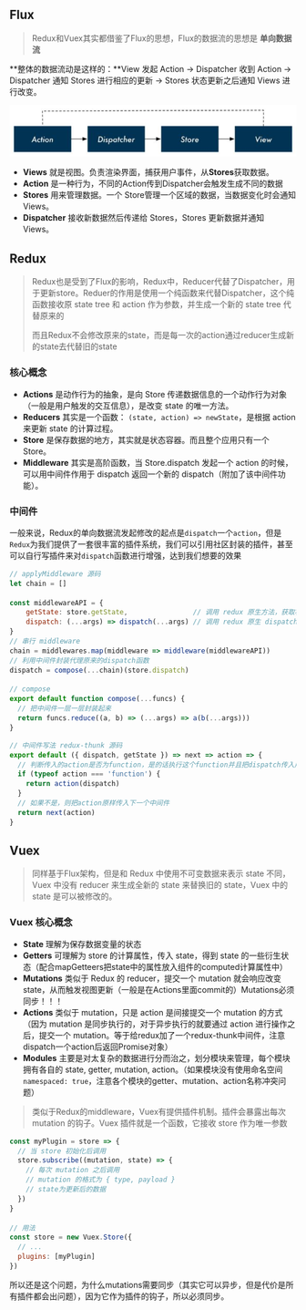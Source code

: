 ## Flux

> Redux和Vuex其实都借鉴了Flux的思想，Flux的数据流的思想是 **单向数据流**

**整体的数据流动是这样的：**View 发起 Action -> Dispatcher 收到 Action -> Dispatcher 通知 Stores 进行相应的更新 -> Stores 状态更新之后通知 Views 进行改变。

![](.\img\flux-diagram.jpg)

- **Views** 就是视图。负责渲染界面，捕获用户事件，从**Stores**获取数据。
- **Action** 是一种行为，不同的Action传到Dispatcher会触发生成不同的数据
- **Stores** 用来管理数据。一个 Store管理一个区域的数据，当数据变化时会通知Views。
- **Dispatcher** 接收新数据然后传递给 Stores，Stores 更新数据并通知 Views。



## Redux

> Redux也是受到了Flux的影响，Redux中，Reducer代替了Dispatcher，用于更新store。Reduer的作用是使用一个纯函数来代替Dispatcher，这个纯函数接收原 state tree 和 action 作为参数，并生成一个新的 state tree 代替原来的
>
> 而且Redux不会修改原来的state，而是每一次的action通过reducer生成新的state去代替旧的state

### 核心概念

- **Actions** 是动作行为的抽象，是向 Store 传递数据信息的一个动作行为对象（一般是用户触发的交互信息），是改变 state 的唯一方法。
- **Reducers** 其实是一个函数： `(state, action) => newState`，是根据 action 来更新 state 的计算过程。
- **Store** 是保存数据的地方，其实就是状态容器。而且整个应用只有一个 Store。
- **Middleware** 其实是高阶函数，当 Store.dispatch 发起一个 action 的时候，可以用中间件作用于 dispatch 返回一个新的 dispatch（附加了该中间件功能）。



### 中间件

一般来说，Redux的单向数据流发起修改的起点是`dispatch`一个`action`，但是`Redux`为我们提供了一套很丰富的插件系统，我们可以引用社区封装的插件，甚至可以自行写插件来对`dispatch`函数进行增强，达到我们想要的效果

```js
// applyMiddleware 源码
let chain = []

const middlewareAPI = {
    getState: store.getState,                // 调用 redux 原生方法，获取状态
    dispatch: (...args) => dispatch(...args) // 调用 redux 原生 dispatch 方法
}
// 串行 middleware
chain = middlewares.map(middleware => middleware(middlewareAPI))
// 利用中间件封装代理原来的dispatch函数
dispatch = compose(...chain)(store.dispatch)

// compose
export default function compose(...funcs) {
  // 把中间件一层一层封装起来
  return funcs.reduce((a, b) => (...args) => a(b(...args)))
}
```

```js
// 中间件写法 redux-thunk 源码
export default ({ dispatch, getState }) => next => action => {
  // 判断传入的action是否为function，是的话执行这个function并且把dispatch传入用于异步dispatch
  if (typeof action === 'function') {
    return action(dispatch)
  }
  // 如果不是，则把action原样传入下一个中间件
  return next(action) 
}
```





## Vuex

> 同样基于Flux架构，但是和 Redux 中使用不可变数据来表示 state 不同，Vuex 中没有 reducer 来生成全新的 state 来替换旧的 state，Vuex 中的 state 是可以被修改的。

### Vuex 核心概念

- **State** 理解为保存数据变量的状态
- **Getters** 可理解为 store 的计算属性，传入 state，得到 state 的一些衍生状态（配合mapGetteers把state中的属性放入组件的computed计算属性中）
- **Mutations** 类似于 Redux 的 reducer，提交一个 mutation 就会响应改变 state，从而触发视图更新（一般是在Actions里面commit的）Mutations必须同步！！！
- **Actions** 类似于 mutation，只是 action 是间接提交一个 mutation 的方式（因为 mutation 是同步执行的，对于异步执行的就要通过 action 进行操作之后，提交一个 mutation。等于给redux加了一个redux-thunk中间件，注意dispatch一个action后返回Promise对象）
- **Modules** 主要是对太复杂的数据进行分而治之，划分模块来管理，每个模块拥有各自的 state, getter, mutation, action。（如果模块没有使用命名空间`namespaced: true`，注意各个模块的getter、mutation、action名称冲突问题）



> 类似于Redux的middleware，Vuex有提供插件机制。插件会暴露出每次 mutation 的钩子。Vuex 插件就是一个函数，它接收 store 作为唯一参数

```js
const myPlugin = store => {
  // 当 store 初始化后调用
  store.subscribe((mutation, state) => {
    // 每次 mutation 之后调用
    // mutation 的格式为 { type, payload }
    // state为更新后的数据
  })
}

// 用法
const store = new Vuex.Store({
  // ...
  plugins: [myPlugin]
})
```



所以还是这个问题，为什么mutations需要同步（其实它可以异步，但是代价是所有插件都会出问题），因为它作为插件的钩子，所以必须同步。